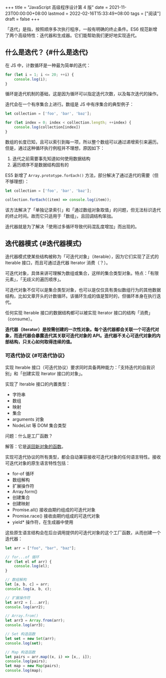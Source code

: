 +++
title = "JavaScript 高级程序设计第 4 版"
date = 2021-11-23T00:00:00+08:00
lastmod = 2022-02-16T15:33:49+08:00
tags = ["阅读"]
draft = false
+++

「迭代」是指，按照顺序多次执行程序，一般有明确的终止条件。ES6 规范新增了两个高级特性：迭代器和生成器。它们能帮助我们更好地实现迭代。


## 什么是迭代？ {#什么是迭代}

在 JS 中，计数循环是一种最为简单的迭代：

```js
for (let i = 1; i <= 20; ++i) {
    console.log(i);
}
```

循环是迭代机制的基础，这是因为循环可以指定迭代次数，以及每次迭代的操作。

迭代会在一个有序集合上进行。数组是 JS 中有序集合的典型例子：

```js
let collection = ['foo', 'bar', 'baz'];

for (let index = 0; index < collection.length; ++index) {
    console.log(collection[index])
}
```

数组的长度已知，且可以索引到每一项，所以整个数组可以通过递增索引来遍历。但是，通过这种循环执行例程并不理想，原因如下：

1.  迭代之前需要事先知道如何使用数据结构
2.  遍历顺序不是数据结构固有的

ES5 新增了 `Array.prototype.forEach()` 方法，部分解决了通过迭代的需要（但不够理想）：

```js
let collection = ['foo', 'bar', 'baz'];

collection.forEach((item) => console.log(item));
```

该方法解决了「单独记录索引」和「通过数组对象取值」的问题，但无法标识迭代的终止时间。故而它只适用于「数组」，且回调结构笨拙。

迭代器就是为了解决「使用过多循环导致代码混乱度增加」而出现的。


## 迭代器模式 {#迭代器模式}

迭代器模式使某些结构被称为「可迭代对象」（iterable），因为它们实现了正式的 Iterable 接口，而且可通过迭代器 Iterator 消费（？）。

可迭代对象，具体来讲可理解为数组或集合，这样的集合类型对象。特点：「有限元素」，「无歧义的遍历顺序」。

可迭代对象不仅可以是集合类型对象，也可以是仅仅具有类似数组行为的其他数据结构，比如文章开头的计数循环。该循环生成的值是暂时的，但循环本身在执行迭代。

任何实现 Iterable 接口的数据结构都可以被实现 Iterator 接口的结构「消费」（consume）。

**迭代器（iterator）是按需创建的一次性对象。每个迭代器都会关联一个可迭代对象，而迭代器会暴露迭代其关联可迭代对象的 API。迭代器不关心可迭代对象的内部结构，只关心如何取得连续的值。**


### 可迭代协议 {#可迭代协议}

实现 Iterable 接口（可迭代协议）要求同时具备两种能力：「支持迭代的自我识别」和「创建实现 Iterator 接口的对象」。

实现了 Iterable 接口的内置类型：

-   字符串
-   数组
-   映射
-   集合
-   arguments 对象
-   NodeList 等 DOM 集合类型

问题：什么是工厂函数？

解答：它是[返回新对象的函数](/posts/js-factory-function/)。

实现可迭代协议的所有类型，都会自动兼容接收可迭代对象的任何语言特性。接收可迭代对象的原生语言特性包括：

-   for-of 循环
-   数组解构
-   扩展操作符
-   Array.form()
-   创建集合
-   创建映射
-   Promise.all() 接收由期约组成的可迭代对象
-   Promise.race() 接收由期约组成的可迭代对象
-   yield\* 操作符，在生成器中使用

这些原生语言结构会在后台调用提供的可迭代对象的这个工厂函数，从而创建一个迭代器：

```js
let arr = ["foo", "bar", "baz"];

// for...of 循环
for (let el of arr) {
    console.log(el);
}

// 数组解构
let [a, b, c] = arr;
console.log(a, b, c);

// 扩展操作符
let arr2 = [...arr];
console.log(arr2);

// Array.from()
let arr3 = Array.from(arr);
console.log(arr3);

// Set 构造函数
let set = new Set(arr);
console.log(set);

// Map 构造函数
let pairs = arr.map((x, i) => [x,, i]);
console.log(pairs);
let map = new Map(pairs);
console.log(map);
```